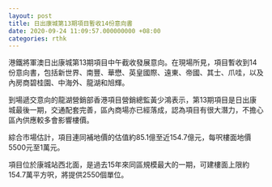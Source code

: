 ```yaml
---
layout: post
title: 日出康城第13期項目暫收14份意向書
date: 2020-09-24 11:09:57.000000000 +08:00
categories: rthk
---
```


港鐵將軍澳日出康城第13期項目中午截收發展意向。在現場所見，項目暫收到14份意向書，包括新世界、南豐、華懋、英皇國際、遠東、帝國、其士、爪哇，以及內房商碧桂園、中海外、龍湖和旭輝。

到場遞交意向的龍湖營銷部香港項目營銷總監黃少鴻表示，第13期項目是日出康城最後一期，交通配套完善，區內商場亦已經落成，認為項目有很大潛力，不擔心區內供應較多會影響樓價。

綜合市場估計，項目連同補地價的估值約85.1億至近154.7億元，每呎樓面地價5500元至1萬元。

項目位於康城站西北面，是過去15年來同區規模最大的一期，可建樓面上限約154.7萬平方呎，將提供2550個單位。
